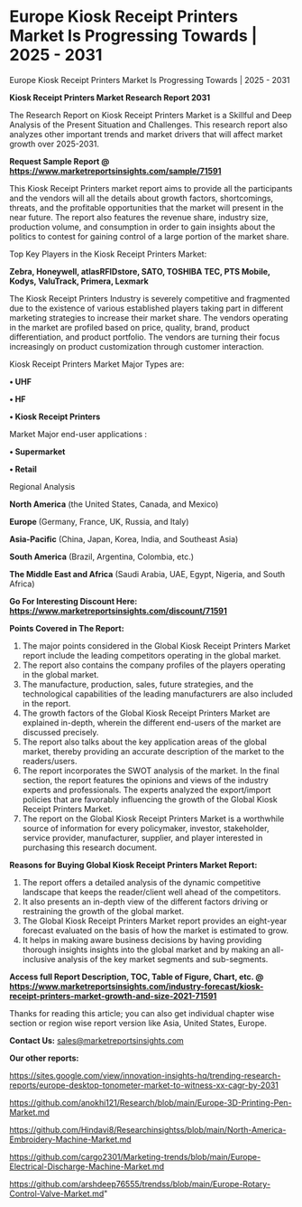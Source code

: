 # Europe Kiosk Receipt Printers Market Is Progressing Towards | 2025 - 2031
Europe Kiosk Receipt Printers Market Is Progressing Towards | 2025 - 2031

<strong>Kiosk Receipt Printers Market Research Report 2031</strong>

The Research Report on Kiosk Receipt Printers Market is a Skillful and Deep Analysis of the Present Situation and Challenges. This research report also analyzes other important trends and market drivers that will affect market growth over 2025-2031.

<strong>Request Sample Report @ <a href=https://www.marketreportsinsights.com/sample/71591>https://www.marketreportsinsights.com/sample/71591</a></strong>

This Kiosk Receipt Printers market report aims to provide all the participants and the vendors will all the details about growth factors, shortcomings, threats, and the profitable opportunities that the market will present in the near future. The report also features the revenue share, industry size, production volume, and consumption in order to gain insights about the politics to contest for gaining control of a large portion of the market share.

Top Key Players in the Kiosk Receipt Printers Market:

<strong>Zebra, Honeywell, atlasRFIDstore, SATO, TOSHIBA TEC, PTS Mobile, Kodys, ValuTrack, Primera, Lexmark</strong>

The Kiosk Receipt Printers Industry is severely competitive and fragmented due to the existence of various established players taking part in different marketing strategies to increase their market share. The vendors operating in the market are profiled based on price, quality, brand, product differentiation, and product portfolio. The vendors are turning their focus increasingly on product customization through customer interaction.

Kiosk Receipt Printers Market Major Types are:

<strong>• UHF

• HF 

• Kiosk Receipt Printers</strong>

Market Major end-user applications :

<strong>• Supermarket

• Retail</strong>

Regional Analysis

</u><strong><b>North America</b></strong> (the United States, Canada, and Mexico)

<strong><b>Europe </b></strong>(Germany, France, UK, Russia, and Italy)

<strong><b>Asia-Pacific</b></strong> (China, Japan, Korea, India, and Southeast Asia)

<strong><b>South America</b></strong> (Brazil, Argentina, Colombia, etc.)

<strong><b>The Middle East and Africa</b></strong> (Saudi Arabia, UAE, Egypt, Nigeria, and South Africa)

<strong>Go For Interesting Discount Here: <a href=https://www.marketreportsinsights.com/discount/71591>https://www.marketreportsinsights.com/discount/71591</a></strong>

<strong>Points Covered in The Report:</strong>
<ol>
  <li>The major points considered in the Global Kiosk Receipt Printers Market report include the leading competitors operating in the global market.</li>
  <li>The report also contains the company profiles of the players operating in the global market.</li>
  <li>The manufacture, production, sales, future strategies, and the technological capabilities of the leading manufacturers are also included in the report.</li>
  <li>The growth factors of the Global Kiosk Receipt Printers Market are explained in-depth, wherein the different end-users of the market are discussed precisely.</li>
  <li>The report also talks about the key application areas of the global market, thereby providing an accurate description of the market to the readers/users.</li>
  <li>The report incorporates the SWOT analysis of the market. In the final section, the report features the opinions and views of the industry experts and professionals. The experts analyzed the export/import policies that are favorably influencing the growth of the Global Kiosk Receipt Printers Market.</li>
  <li>The report on the Global Kiosk Receipt Printers Market is a worthwhile source of information for every policymaker, investor, stakeholder, service provider, manufacturer, supplier, and player interested in purchasing this research document.</li>
</ol>
<strong>Reasons for Buying Global Kiosk Receipt Printers Market Report:</strong>

<ol>
  <li>The report offers a detailed analysis of the dynamic competitive landscape that keeps the reader/client well ahead of the competitors.</li>
  <li>It also presents an in-depth view of the different factors driving or restraining the growth of the global market.</li>
  <li>The Global Kiosk Receipt Printers Market report provides an eight-year forecast evaluated on the basis of how the market is estimated to grow.</li>
  <li>It helps in making aware business decisions by having providing thorough insights insights into the global market and by making an all-inclusive analysis of the key market segments and sub-segments.</li>
</ol>
<strong>Access full Report Description, TOC, Table of Figure, Chart, etc. @ <a href=https://www.marketreportsinsights.com/industry-forecast/kiosk-receipt-printers-market-growth-and-size-2021-71591>https://www.marketreportsinsights.com/industry-forecast/kiosk-receipt-printers-market-growth-and-size-2021-71591</a></strong>


Thanks for reading this article; you can also get individual chapter wise section or region wise report version like Asia, United States, Europe.

<strong>Contact Us:</strong>
sales@marketreportsinsights.com

<strong>Our other reports:</strong>

<a href=https://sites.google.com/view/innovation-insights-hq/trending-research-reports/europe-desktop-tonometer-market-to-witness-xx-cagr-by-2031>https://sites.google.com/view/innovation-insights-hq/trending-research-reports/europe-desktop-tonometer-market-to-witness-xx-cagr-by-2031</a>

<a href=https://github.com/anokhi121/Research/blob/main/Europe-3D-Printing-Pen-Market.md>https://github.com/anokhi121/Research/blob/main/Europe-3D-Printing-Pen-Market.md</a>

<a href=https://github.com/Hindavi8/Researchinsightss/blob/main/North-America-Embroidery-Machine-Market.md>https://github.com/Hindavi8/Researchinsightss/blob/main/North-America-Embroidery-Machine-Market.md</a>

<a href=https://github.com/cargo2301/Marketing-trends/blob/main/Europe-Electrical-Discharge-Machine-Market.md>https://github.com/cargo2301/Marketing-trends/blob/main/Europe-Electrical-Discharge-Machine-Market.md</a>

<a href=https://github.com/arshdeep76555/trendss/blob/main/Europe-Rotary-Control-Valve-Market.md>https://github.com/arshdeep76555/trendss/blob/main/Europe-Rotary-Control-Valve-Market.md</a>"
